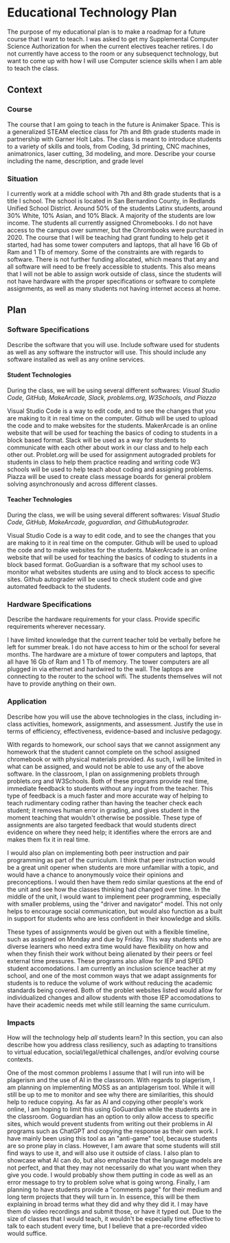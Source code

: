 # Educational Technology Plan

The purpose of my educational plan is to make a roadmap for a future course that I want to teach. I was asked to get my Supplemental Computer Science Authorization for when the current electives teacher retires. I do not currently have access to the room or any subsequenct technology, but want to come up with how I will use Computer science skills when I am able to teach the class.  

## Context

### Course

The course that I am going to teach in the future is Animaker Space. This is a generalized STEAM electice class for 7th and 8th grade students made in partnership with Garner Holt Labs. The class is meant to introduce students to a variety of skills and tools, from Coding, 3d printing, CNC machines, animatronics, laser cutting, 3d modeling, and more. 
Describe your course including the name, description, and grade level

### Situation

I currently work at a middle school with 7th and 8th grade students that is a title I school. The school is located in San Bernardino County, in Redlands Unified School District. Around 50% of the students Latinx students, around 30% White, 10% Asian, and 10% Black. A majority of the students are low income. The students all currently assigned Chromebooks. I do not have access to the campus over summer, but the Chrombooks were purchased in 2020. The course that I will be teaching had grant funding to help get it started, had has some tower computers and laptops, that all have 16 Gb of Ram and 1 Tb of memory. Some of the constraints are with regards to software. There is not further funding allocated, which means that any and all software will need to be freely accessible to students. This also means that I will not be able to assign work outside of class, since the students will not have hardware with the proper specifications or software to complete assignments, as well as many students not having internet access at home. 

## Plan

### Software Specifications

Describe the software that you will use. Include software used for students as
well as any software the instructor will use. This should include any software
installed as well as any online services.

#### Student Technologies #####
During the class, we will be using several different softwares: *Visual Studio Code, GitHub, MakeArcade, Slack, problems.org, W3Schools, and Piazza*

Visual Studio Code is a way to edit code, and to see the changes that you are making to it in real time on the computer. 
Github will be used to upload the code and to make websites for the students.
MakerArcade is an online website that will be used for teaching the basics of coding to students in a block based format. 
Slack will be used as a way for students to communicate with each other about work in our class and to help each other out. 
Problet.org will be used for assignment autograded problets for students in class to help them practice reading and writing code
W3 schools will be used to help teach about coding and assigning problems. 
Piazza will be used to create class message boards for general problem solving asynchronously and across different classes. 

#### Teacher Technologies #####

During the class, we will be using several different softwares: *Visual Studio Code, GitHub, MakeArcade, goguardian, and GithubAutograder.*

Visual Studio Code is a way to edit code, and to see the changes that you are making to it in real time on the computer. 
Github will be used to upload the code and to make websites for the students.
MakerArcade is an online website that will be used for teaching the basics of coding to students in a block based format. 
GoGuardian is a software that my school uses to monitor what websites students are using and to block access to specific sites. 
Github autograder will be used to check student code and give automated feedback to the students. 

### Hardware Specifications

Describe the hardware requirements for your class. Provide specific requirements
wherever necessary.

I have limited knowledge that the current teacher told be verbally before he left for summer break. I do not have access to him or the school for several months. The hardware are a mixture of  tower computers and laptops, that all have 16 Gb of Ram and 1 Tb of memory. The tower computers are all plugged in via ethernet and hardwired to the wall. The laptops are connecting to the router to the school wifi. The students themselves will not have to provide anything on their own. 

### Application

Describe how you will use the above technologies in the class, including
in-class activities, homework, assignments, and assessment. Justify the use
in terms of efficiency, effectiveness, evidence-based and inclusive pedagogy.

With regards to homework, our school says that we cannot assignment any homework that the student cannot complete on the school assigned chromebook or with physical materials provided. As such, I will be limited in what can be assigned, and would not be able to use any of the above software. 
In the classroom, I plan on assignmening problets through problets.org and W3Schools. Both of these programs provide real time, immediate feedback to students without any input from the teacher. This type of feedback is a much faster and more accurate way of helping to teach rudimentary coding rather than having the teacher check each student; it removes human error in grading, and gives student in the moment teaching that wouldn't otherwise be possible. These type of assignments are also targeted feedback that would students direct evidence on where they need help; it identifies where the errors are and makes them fix it in real time.

I would also plan on implementing both peer instruction and pair programming as part of the curriculum. I think that peer instruction would be a great unit opener when students are more unfamiliar with a topic, and would have a chance to anonymously voice their opinions and preconceptions. I would then have them redo similar questions at the end of the unit and see how the classes thinking had changed over time. In the middle of the unit, I would want to implement peer programming, especially with smaller problems, using the "driver and navigator" model. This not only helps to encourage social communication, but would also function as a built in support for students who are less confident in their knowledge and skills. 

These types of assignments would be given out with a flexible timeline, such as assigned on Monday and due by Friday. This way students who are diverse learners who need extra time would have flexibility on how and when they finish their work without being alienated by their peers or feel external time pressures. These programs also allow for IEP and SPED student accomodations. I am currently an inclusion science teacher at my school, and one of the most common ways that we adapt assignments for students is to reduce the volume of work without reducing the academic standards being covered. Both of the problet websites listed would allow for individualized changes and allow students with those IEP accomodations to have their academic needs met while still learning the same curriculum. 

### Impacts

How will the technology help *all* students learn? In this section, you can also
describe how you address class resiliency, such as adapting to
transitions to virtual education, social/legal/ethical challenges,  and/or
evolving course contexts.

One of the most common problems I assume that I will run into will be plagerism and the use of AI in the classroom. With regards to plagerism, I am planning on implementing MOSS as an antiplagerism tool. While it will still be up to me to monitor and see why there are similarities, this should help to reduce copying. As far as AI and copying other people's work online, I am hoping to limit this using GoGuardian while the students are in the classroom. Goguardian has an option to only allow access to specific sites, which would prevent students from writing out their problems in AI programs such as ChatGPT and copying the response as their own work. I have mainly been using this tool as an "anti-game" tool, because students are so prone play in class. However, I am aware that some students will still find ways to use it, and will also use it outside of class. I also plan to showcase what AI can do, but also emphasize that the language models are not perfect, and that they may not necessarily do what you want when they give you code. I would probably show them putting in code as well as an error message to try to problem solve what is going wrong. Finally, I am planning to have students provide a "comments page" for their medium and long term projects that they will turn in. In essence, this will be them explaining in broad terms what they did and why they did it. I may have them do video recordings and submit those, or have it typed out. Due to the size of classes that I would teach, it wouldn't be especially time effective to talk to each student every time, but I believe that a pre-recorded video would suffice. 

